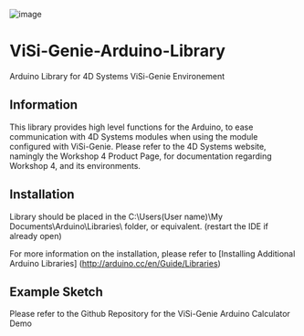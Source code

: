 ![image](http://www.4dsystems.com.au/imagenes/header.png)

ViSi-Genie-Arduino-Library
=============================

Arduino Library for 4D Systems ViSi-Genie Environement 

## Information

This library provides high level functions for the Arduino, to ease communication with 4D Systems modules when using the module configured with ViSi-Genie.
Please refer to the 4D Systems website, namingly the Workshop 4 Product Page, for documentation regarding Workshop 4, and its environments.

## Installation

Library should be placed in the C:\Users\(User name)\My Documents\Arduino\Libraries\ folder, or equivalent. (restart the IDE if already open)

For more information on the installation, please refer to [Installing Additional Arduino Libraries] (http://arduino.cc/en/Guide/Libraries)

## Example Sketch

Please refer to the Github Repository for the ViSi-Genie Arduino Calculator Demo